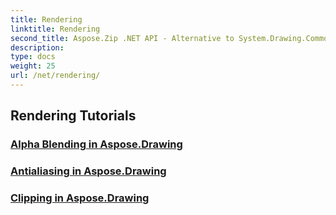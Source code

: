 ```yaml
---
title: Rendering
linktitle: Rendering
second_title: Aspose.Zip .NET API - Alternative to System.Drawing.Common
description: 
type: docs
weight: 25
url: /net/rendering/
---
```


## Rendering Tutorials
### [Alpha Blending in Aspose.Drawing](./alpha-blending/)
### [Antialiasing in Aspose.Drawing](./antialiasing/)
### [Clipping in Aspose.Drawing](./clipping/)